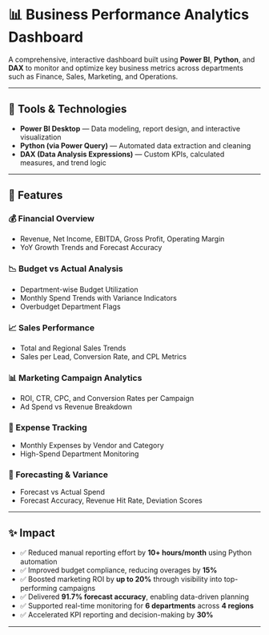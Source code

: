 # 📊 Business Performance Analytics Dashboard

A comprehensive, interactive dashboard built using **Power BI**, **Python**, and **DAX** to monitor and optimize key business metrics across departments such as Finance, Sales, Marketing, and Operations.

---

## 🔧 Tools & Technologies

* **Power BI Desktop** — Data modeling, report design, and interactive visualization
* **Python (via Power Query)** — Automated data extraction and cleaning
* **DAX (Data Analysis Expressions)** — Custom KPIs, calculated measures, and trend logic

---

## 📌 Features

### 💰 Financial Overview

* Revenue, Net Income, EBITDA, Gross Profit, Operating Margin
* YoY Growth Trends and Forecast Accuracy

### 📉 Budget vs Actual Analysis

* Department-wise Budget Utilization
* Monthly Spend Trends with Variance Indicators
* Overbudget Department Flags

### 📈 Sales Performance

* Total and Regional Sales Trends
* Sales per Lead, Conversion Rate, and CPL Metrics

### 📊 Marketing Campaign Analytics

* ROI, CTR, CPC, and Conversion Rates per Campaign
* Ad Spend vs Revenue Breakdown

### 📃 Expense Tracking

* Monthly Expenses by Vendor and Category
* High-Spend Department Monitoring

### 🔮 Forecasting & Variance

* Forecast vs Actual Spend
* Forecast Accuracy, Revenue Hit Rate, Deviation Scores

---

## ✨ Impact

* ✅ Reduced manual reporting effort by **10+ hours/month** using Python automation
* ✅ Improved budget compliance, reducing overages by **15%**
* ✅ Boosted marketing ROI by **up to 20%** through visibility into top-performing campaigns
* ✅ Delivered **91.7% forecast accuracy**, enabling data-driven planning
* ✅ Supported real-time monitoring for **6 departments** across **4 regions**
* ✅ Accelerated KPI reporting and decision-making by **30%**


---
